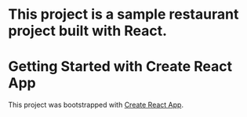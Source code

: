 # This project is a sample restaurant project built with React. 


# Getting Started with Create React App

This project was bootstrapped with [Create React App](https://github.com/facebook/create-react-app).

